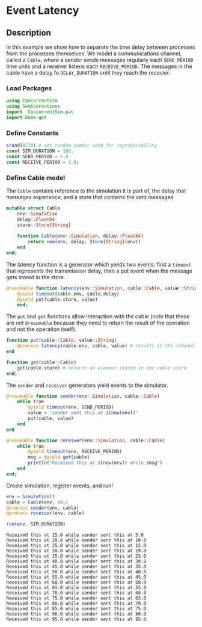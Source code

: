 
# Event Latency

## Description 
In this example we show how to separate the time delay between processes from the processes themselves. We model a communications channel, called a `Cable`, where a sender sends messages regularly each `SEND_PERIOD` time units and a receiver listens each `RECEIVE_PERIOD`. The messages in the cable have a delay fo `DELAY_DURATION` until they reach the recevier.

### Load Packages


```julia
using ConcurrentSim
using Semicoroutines
import  ConcurrentSim.put
import Base.get
```

### Define Constants


```julia
srand(8710) # set random number seed for reproducibility
const SIM_DURATION = 100.
const SEND_PERIOD = 5.0
const RECEIVE_PERIOD = 3.0;
```

### Define Cable model
The `Cable` contains reference to the simulation it is part of, the delay that messages experience, and a store that contains the sent messages


```julia
mutable struct Cable
    env::Simulation
    delay::Float64
    store::Store{String}
    
    function Cable(env::Simulation, delay::Float64)
        return new(env, delay, Store{String}(env))
    end
end;
```

The latency function is a generator which yields two events: first a `timeout` that represents the transmission delay, then a put event when the message gets stored in the store.


```julia
@resumable function latency(env::Simulation, cable::Cable, value::String)
    @yield timeout(cable.env, cable.delay)
    @yield put(cable.store, value)
    end;
```

The `put` and `get` functions allow interaction with the cable (note that these are not `@resumable` because they need to return the result of the operation and not the operation itself).


```julia
function put(cable::Cable, value::String)
    @process latency(cable.env, cable, value) # results in the scheduling of all events generated by latency
end

function get(cable::Cable)
    get(cable.store) # returns an element stored in the cable store
end;
```

The `sender` and `receiver` generators yield events to the simulator.


```julia
@resumable function sender(env::Simulation, cable::Cable)
    while true
        @yield timeout(env, SEND_PERIOD)
        value = "sender sent this at $(now(env))"
        put(cable, value)
    end
end

@resumable function receiver(env::Simulation, cable::Cable)
    while true
        @yield timeout(env, RECEIVE_PERIOD)
        msg = @yield get(cable)
        println("Received this at $(now(env)) while $msg")
    end
end;
```

Create simulation, register events, and run!


```julia
env = Simulation()
cable = Cable(env, 10.)
@process sender(env, cable)
@process receiver(env, cable)

run(env, SIM_DURATION)
```

    Received this at 15.0 while sender sent this at 5.0
    Received this at 20.0 while sender sent this at 10.0
    Received this at 25.0 while sender sent this at 15.0
    Received this at 30.0 while sender sent this at 20.0
    Received this at 35.0 while sender sent this at 25.0
    Received this at 40.0 while sender sent this at 30.0
    Received this at 45.0 while sender sent this at 35.0
    Received this at 50.0 while sender sent this at 40.0
    Received this at 55.0 while sender sent this at 45.0
    Received this at 60.0 while sender sent this at 50.0
    Received this at 65.0 while sender sent this at 55.0
    Received this at 70.0 while sender sent this at 60.0
    Received this at 75.0 while sender sent this at 65.0
    Received this at 80.0 while sender sent this at 70.0
    Received this at 85.0 while sender sent this at 75.0
    Received this at 90.0 while sender sent this at 80.0
    Received this at 95.0 while sender sent this at 85.0

